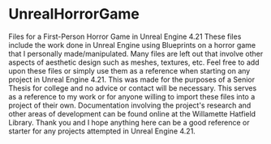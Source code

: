 # UnrealHorrorGame
Files for a First-Person Horror Game in Unreal Engine 4.21
These files include the work done in Unreal Engine using Blueprints on a horror game that I personally made/manipulated.
Many files are left out that involve other aspects of aesthetic design such as meshes, textures, etc.
Feel free to add upon these files or simply use them as a reference when starting on any project in Unreal Engine 4.21.
This was made for the purposes of a Senior Thesis for college and no advice or contact will be necessary.
This serves as a reference to my work or for anyone willing to import these files into a project of their own. 
Documentation involving the project's research and other areas of development can be found online at the Willamette Hatfield Library.
Thank you and I hope anything here can be a good reference or starter for any projects attempted in Unreal Engine 4.21.

